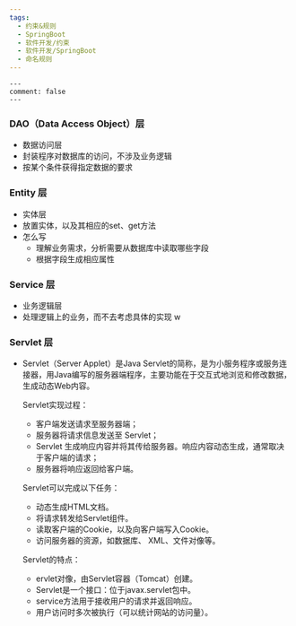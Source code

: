 ```yaml
---
tags:
  - 约束&规则
  - SpringBoot
  - 软件开发/约束
  - 软件开发/SpringBoot
  - 命名规则
---
```


```
---
comment: false
---
```

### DAO（Data Access Object）层
- 数据访问层
- 封装程序对数据库的访问，不涉及业务逻辑
- 按某个条件获得指定数据的要求

### Entity 层
- 实体层
- 放置实体，以及其相应的set、get方法
- 怎么写
	- 理解业务需求，分析需要从数据库中读取哪些字段
	- 根据字段生成相应属性

### Service 层
- 业务逻辑层
- 处理逻辑上的业务，而不去考虑具体的实现
w
### Servlet 层
- Servlet（Server Applet）是Java Servlet的简称，是为小服务程序或服务连接器，用Java编写的服务器端程序，主要功能在于交互式地浏览和修改数据，生成动态Web内容。

   Servlet实现过程：
	- 客户端发送请求至服务器端；
	- 服务器将请求信息发送至 Servlet；
	- Servlet 生成响应内容并将其传给服务器。响应内容动态生成，通常取决于客户端的请求；
	- 服务器将响应返回给客户端。

   Servlet可以完成以下任务：
	- 动态生成HTML文档。
	- 将请求转发给Servlet组件。
	- 读取客户端的Cookie，以及向客户端写入Cookie。
	- 访问服务器的资源，如数据库、 XML、文件对像等。

   Servlet的特点：
	- ervlet对像，由Servlet容器（Tomcat）创建。
	- Servlet是一个接口：位于javax.servlet包中。
	- service方法用于接收用户的请求并返回响应。
	- 用户访问时多次被执行（可以统计网站的访问量）。
